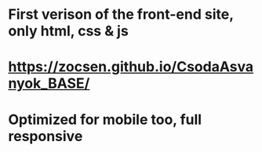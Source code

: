 # First verison of the front-end site, only html, css & js

# https://zocsen.github.io/CsodaAsvanyok_BASE/

# Optimized for mobile too, full responsive
